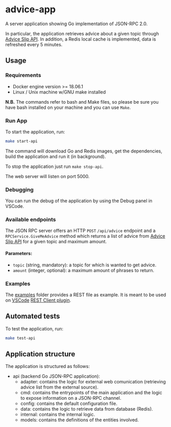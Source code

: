 # advice-app
A server application showing Go implementation of JSON-RPC 2.0.

In particular, the application retrieves advice about a given topic through [Advice Slip API](https://api.adviceslip.com/).
In addition, a Redis local cache is implemented, data is refreshed every 5 minutes.

## Usage

### Requirements

- Docker engine version >= 18.06.1
- Linux / Unix machine w/GNU make installed

**N.B.** The commands refer to bash and Make files, so please be sure you have bash installed on your machine and you can use `Make`.

### Run App
To start the application, run:
```bash
make start-api
```

The command will download Go and Redis images, get the dependencies, build the application and run it (in background).

To stop the application just run `make stop-api`.

The web server will listen on port 5000.

### Debugging

You can run the debug of the application by using the Debug panel in VSCode.

### Available endpoints

The JSON RPC server offers an HTTP `POST` `/api/advice` endpoint and a `RPCService.GiveMeAdvice` method which returns a list of advice from [Advice Slip API](https://api.adviceslip.com/) for a given topic and maximum amount.

#### Parameters:
- `topic` (string, mandatory): a topic for which is wanted to get advice.
- `amount` (integer, optional): a maximum amount of phrases to return.

### Examples

The [examples](https://github.com/marcocharlie/advice-app/tree/master/api/docs/examples) folder provides a REST file as example. It is meant to be used on [VSCode](https://code.visualstudio.com/) [REST Client plugin](https://github.com/Huachao/vscode-restclient).

## Automated tests

To test the application, run:
```bash
make test-api
```

## Application structure
The application is structured as follows:

- api (backend Go JSON-RPC application):
    - adapter: contains the logic for external web comunication (retrieving advice list from the external source).
    - cmd: contains the entrypoints of the main application and the logic to expose information on a JSON-RPC channel.
    - config: contains the default configuration file.
    - data: contains the logic to retrieve data from database (Redis).
    - internal: contains the internal logic.
    - models: contains the definitions of the entities involved.